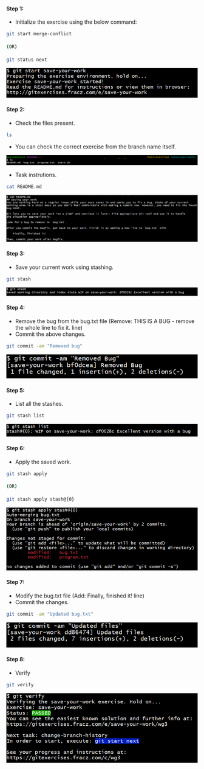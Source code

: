 #### Step 1:
- Initialize the exercise using the below command:
```bash
git start merge-conflict

(OR)

git status next
```

![screenshot](https://github.com/saimanasak/git-and-github/blob/main/practice/git_exercises/assets/save_your_work_start.png)

#### Step 2:
- Check the files present.
```bash
ls
```
- You can check the correct exercise from the branch name itself.

![screenshot](https://github.com/saimanasak/git-and-github/blob/main/practice/git_exercises/assets/save_your_work_ls.png)

- Task instrutions.
```bash
cat README.md
```

![screenshot](https://github.com/saimanasak/git-and-github/blob/main/practice/git_exercises/assets/save_your_work_task_instructions.png)

#### Step 3:
- Save your current work using stashing.
```bash
git stash
```

![screenshot](https://github.com/saimanasak/git-and-github/blob/main/practice/git_exercises/assets/save_your_work_stash.png)

#### Step 4:
- Remove the bug from the bug.txt file (Remove: THIS IS A BUG - remove the whole line to fix it. line)
- Commit the above changes.
```bash
git commit -am "Removed bug"
```

![screenshot](https://github.com/saimanasak/git-and-github/blob/main/practice/git_exercises/assets/save_your_work_initial_commit.png)

#### Step 5:
- List all the stashes.
```bash
git stash list
```

![screenshot](https://github.com/saimanasak/git-and-github/blob/main/practice/git_exercises/assets/save_your_work_stash_list.png)

#### Step 6:
- Apply the saved work.
```bash
git stash apply

(OR)

git stash apply stash@{0}
```

![screenshot](https://github.com/saimanasak/git-and-github/blob/main/practice/git_exercises/assets/save_your_work_stash_apply.png)

#### Step 7:
- Modify the bug.txt file (Add: Finally, finished it! line)
- Commit the changes.
```bash
git commit -am "Updated bug.txt"
```

![screenshot](https://github.com/saimanasak/git-and-github/blob/main/practice/git_exercises/assets/save_your_work_final_commit.png)

#### Step 8:
- Verify
```bash
git verify
```

![screenshot](https://github.com/saimanasak/git-and-github/blob/main/practice/git_exercises/assets/save_your_work_verify.png)